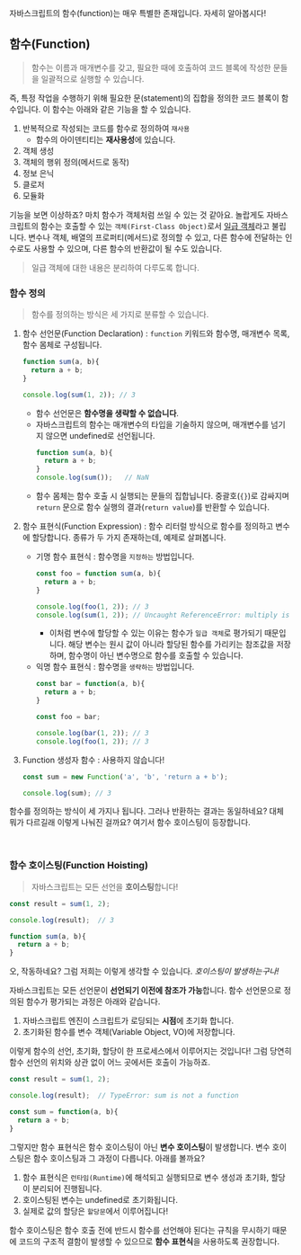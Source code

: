 자바스크립트의 함수(function)는 매우 특별한 존재입니다. 자세히 알아봅시다!

## 함수(Function)
> 함수는 이름과 매개변수를 갖고, 필요한 때에 호출하여 코드 블록에 작성한 문들을 일괄적으로 실행할 수 있습니다.

즉, 특정 작업을 수행하기 위해 필요한 문(statement)의 집합을 정의한 코드 블록이 함수입니다. 이 함수는 아래와 같은 기능을 할 수 있습니다.
1. 반복적으로 작성되는 코드를 함수로 정의하여 `재사용`
   - 함수의 아이덴티티는 **재사용성**에 있습니다.
2. 객체 생성
3. 객체의 행위 정의(메서드로 동작)
4. 정보 은닉
5. 클로저
6. 모듈화

기능을 보면 이상하죠? 마치 함수가 객체처럼 쓰일 수 있는 것 같아요. 놀랍게도 자바스크립트의 함수는 호출할 수 있는 `객체(First-Class Object)`로서 [일급 객체](https://ko.wikipedia.org/wiki/%EC%9D%BC%EA%B8%89_%EA%B0%9D%EC%B2%B4)라고 불립니다. 변수나 객체, 배열의 프로퍼티(메서드)로 정의할 수 있고, 다른 함수에 전달하는 인수로도 사용할 수 있으며, 다른 함수의 반환값이 될 수도 있습니다.
> 일급 객체에 대한 내용은 분리하여 다루도록 합니다.

### 함수 정의
> 함수를 정의하는 방식은 세 가지로 분류할 수 있습니다.

1. 함수 선언문(Function Declaration) : `function` 키워드와 함수명, 매개변수 목록, 함수 몸체로 구성됩니다.
    ```js
    function sum(a, b){
      return a + b;
    }
    
    console.log(sum(1, 2)); // 3
    ```
    - 함수 선언문은 **함수명을 생략할 수 없습니다**.
    - 자바스크립트의 함수는 매개변수의 타입을 기술하지 않으며, 매개변수를 넘기지 않으면 undefined로 선언됩니다.
      ```js
      function sum(a, b){
        return a + b;
      }
      console.log(sum());   // NaN
      ```
    - 함수 몸체는 함수 호출 시 실행되는 문들의 집합닙니다. 중괄호(`{}`)로 감싸지며 `return` 문으로 함수 실행의 결과(`return value`)를 반환할 수 있습니다.

2. 함수 표현식(Function Expression) : 함수 리터럴 방식으로 함수를 정의하고 변수에 할당합니다. 종류가 두 가지 존재하는데, 예제로 살펴봅니다.
     - 기명 함수 표현식 : 함수명을 `지정하는` 방법입니다.
       ```js
       const foo = function sum(a, b){
         return a + b;
       }

       console.log(foo(1, 2)); // 3
       console.log(sum(1, 2)); // Uncaught ReferenceError: multiply is not defined
       ```
       - 이처럼 변수에 할당할 수 있는 이유는 함수가 `일급 객체`로 평가되기 때문입니다. 해당 변수는 원시 값이 아니라 할당된 함수를 가리키는 참조값을 저장하며, 함수명이 아닌 변수명으로 함수를 호출할 수 있습니다.
     - 익명 함수 표현식 : 함수명을 `생략하는` 방법입니다.
       ```js
       const bar = function(a, b){
         return a + b;
       }

       const foo = bar;

       console.log(bar(1, 2)); // 3
       console.log(foo(1, 2)); // 3
       ```

3. Function 생성자 함수 : 사용하지 않습니다!
    ```js
    const sum = new Function('a', 'b', 'return a + b');
    
    console.log(sum); // 3
    ```

함수를 정의하는 방식이 세 가지나 됩니다. 그러나 반환하는 결과는 동일하네요? 대체 뭐가 다르길래 이렇게 나눠진 걸까요? 여기서 함수 호이스팅이 등장합니다.

<br>

### 함수 호이스팅(Function Hoisting)
> 자바스크립트는 모든 선언을 **호이스팅**합니다!

<!-- 호이스팅에 대한 내용 추가 -->

```js
const result = sum(1, 2);

console.log(result);  // 3

function sum(a, b){
  return a + b;
}
```

오, 작동하네요? 그럼 저희는 이렇게 생각할 수 있습니다. *호이스팅이 발생하는구나!*

자바스크립트는 모든 선언문이 **선언되기 이전에 참조가 가능**합니다. 함수 선언문으로 정의된 함수가 평가되는 과정은 아래와 같습니다.
1. 자바스크립트 엔진이 스크립트가 로딩되는 **시점**에 초기화 합니다.
2. 초기화된 함수를 변수 객체(Variable Object, VO)에 저장합니다.

이렇게 함수의 선언, 초기화, 할당이 한 프로세스에서 이루어지는 것입니다! 그럼 당연히 함수 선언의 위치와 상관 없이 어느 곳에서든 호출이 가능하죠.

```js
const result = sum(1, 2);

console.log(result);  // TypeError: sum is not a function

const sum = function(a, b){
  return a + b;
}
```

그렇지만 함수 표현식은 함수 호이스팅이 아닌 **변수 호이스팅**이 발생합니다. 변수 호이스팅은 함수 호이스팅과 그 과정이 다릅니다. 아래를 볼까요?
1. 함수 표현식은 `런타임(Runtime)`에 해석되고 실행되므로 변수 생성과 초기화, 할당이 분리되어 진행됩니다.
2. 호이스팅된 변수는 undefined로 초기화됩니다.
3. 실제로 값의 할당은 `할당문`에서 이루어집니다!

함수 호이스팅은 함수 호출 전에 반드시 함수를 선언해야 된다는 규칙을 무시하기 때문에 코드의 구조적 결함이 발생할 수 있으므로 **함수 표현식**을 사용하도록 권장합니다.